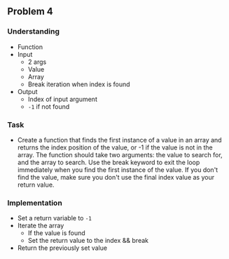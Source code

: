 ## Problem 4

### Understanding
- Function
- Input
  + 2 args
  + Value
  + Array
  + Break iteration when index is found
- Output
  + Index of input argument
  + `-1` if not found

### Task
- Create a function that finds the first instance of a value in an array and returns the index position of the value, or -1 if the value is not in the array. The function should take two arguments: the value to search for, and the array to search. Use the break keyword to exit the loop immediately when you find the first instance of the value. If you don't find the value, make sure you don't use the final index value as your return value.

### Implementation
- Set a return variable to `-1`
- Iterate the array
  + If the value is found
  + Set the return value to the index && break
- Return the previously set value
